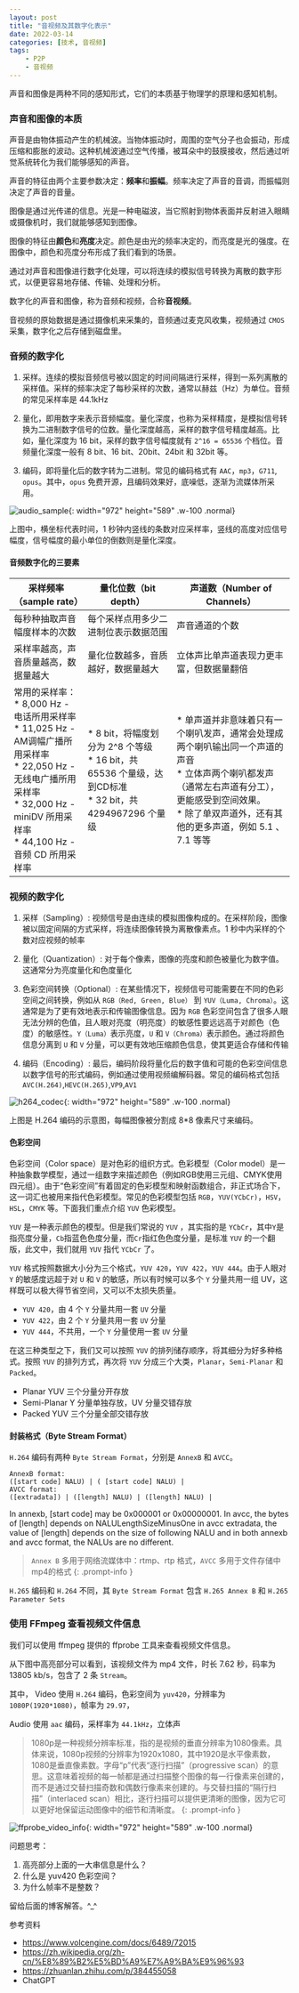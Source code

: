```yaml
---
layout: post
title: "音视频及其数字化表示"
date: 2022-03-14
categories: [技术, 音视频]
tags:
    - P2P
    - 音视频
---
```


声音和图像是两种不同的感知形式，它们的本质基于物理学的原理和感知机制。

### 声音和图像的本质
声音是由物体振动产生的机械波。当物体振动时，周围的空气分子也会振动，形成压缩和膨胀的波动。这种机械波通过空气传播，被耳朵中的鼓膜接收，然后通过听觉系统转化为我们能够感知的声音。

声音的特征由两个主要参数决定：**频率**和**振幅**。频率决定了声音的音调，而振幅则决定了声音的音量。

图像是通过光传递的信息。光是一种电磁波，当它照射到物体表面并反射进入眼睛或摄像机时，我们就能够感知到图像。

图像的特征由**颜色**和**亮度**决定。颜色是由光的频率决定的，而亮度是光的强度。在图像中，颜色和亮度分布形成了我们看到的场景。

通过对声音和图像进行数字化处理，可以将连续的模拟信号转换为离散的数字形式，以便更容易地存储、传输、处理和分析。

数字化的声音和图像，称为音频和视频，合称**音视频**。

音视频的原始数据是通过摄像机来采集的，音频通过麦克风收集，视频通过 `CMOS` 采集，数字化之后存储到磁盘里。

### 音频的数字化

1. 采样。连续的模拟音频信号被以固定的时间间隔进行采样，得到一系列离散的采样值。采样的频率决定了每秒采样的次数，通常以赫兹（Hz）为单位。音频的常见采样率是 44.1kHz

2. 量化，即用数字来表示音频幅度。量化深度，也称为采样精度，是模拟信号转换为二进制数字信号的位数。量化深度越高，采样的数字信号精度越高。比如，量化深度为 16 bit，采样的数字信号幅度就有 `2^16 = 65536` 个档位。音频量化深度一般有 8 bit、16 bit、20bit、24bit 和 32bit 等。

3. 编码，即将量化后的数字转为二进制。常见的编码格式有 `AAC`，`mp3`，`G711`, `opus`。其中，`opus` 免费开源，且编码效果好，底噪低，逐渐为流媒体所采用。

![audio_sample](/assets/img/post/post-2022-06-08/audio_sample.png){: width="972" height="589" .w-100 .normal}

上图中，横坐标代表时间，1 秒钟内竖线的条数对应采样率，竖线的高度对应信号幅度，信号幅度的最小单位的倒数则是量化深度。

#### 音频数字化的三要素

|采样频率（sample rate）|量化位数（bit depth）|声道数（Number of Channels）|
|-------------------|--------------------|---------------------------|
|每秒种抽取声音幅度样本的次数|每个采样点用多少二进制位表示数据范围|声音通道的个数|
|采样率越高，声音质量越高，数据量越大|量化位数越多，音质越好，数据量越大|立体声比单声道表现力更丰富，但数据量翻倍|
|常用的采样率：<br> * 8,000 Hz - 电话所用采样率 <br> * 11,025 Hz - AM调幅广播所用采样率 <br> * 22,050 Hz - 无线电广播所用采样率 <br> * 32,000 Hz - miniDV 所用采样率 <br> * 44,100 Hz - 音频 CD 所用采样率| * 8 bit，将幅度划分为 2^8 个等级 <br> * 16 bit，共 65536 个量级，达到CD标准 <br> * 32 bit，共 4294967296 个量级 | * 单声道并非意味着只有一个喇叭发声，通常会处理成两个喇叭输出同一个声道的声音 <br> * 立体声两个喇叭都发声（通常左右声道有分工），更能感受到空间效果。<br> * 除了单双声道外，还有其他的更多声道，例如 5.1 、7.1 等等 |

### 视频的数字化

1. 采样（Sampling）: 视频信号是由连续的模拟图像构成的。在采样阶段，图像被以固定间隔的方式采样，将连续图像转换为离散像素点。1 秒中内采样的个数对应视频的帧率

2. 量化（Quantization）: 对于每个像素，图像的亮度和颜色被量化为数字值。这通常分为亮度量化和色度量化

3. 色彩空间转换（Optional）: 在某些情况下，视频信号可能需要在不同的色彩空间之间转换，例如从 `RGB（Red, Green, Blue）` 到 `YUV（Luma, Chroma）`。这通常是为了更有效地表示和传输图像信息。因为 `RGB` 色彩空间包含了很多人眼无法分辨的色值，且人眼对亮度（明亮度）的敏感性要远远高于对颜色（色度）的敏感性。`Y（Luma）`表示亮度，`U` 和 `V（Chroma）`表示颜色。通过将颜色信息分离到 `U` 和 `V` 分量，可以更有效地压缩颜色信息，使其更适合存储和传输

4. 编码（Encoding）: 最后，编码阶段将量化后的数字值和可能的色彩空间信息以数字信号的形式编码，例如通过使用视频编解码器。常见的编码格式包括 `AVC(H.264)`,`HEVC(H.265)`,`VP9`,`AV1`

![h264_codec](/assets/img/post/post-2022-06-08/h264_codec.png){: width="972" height="589" .w-100 .normal}

上图是 H.264 编码的示意图，每幅图像被分割成 8*8 像素尺寸来编码。

#### 色彩空间
色彩空间（Color space）是对色彩的组织方式。色彩模型（Color model）是一种抽象数学模型，通过一组数字来描述颜色（例如RGB使用三元组、CMYK使用四元组）。由于“色彩空间”有着固定的色彩模型和映射函数组合，非正式场合下，这一词汇也被用来指代色彩模型。常见的色彩模型包括 `RGB`，`YUV(YCbCr)`，`HSV`，`HSL`，`CMYK` 等。下面我们重点介绍 `YUV` 色彩模型。

`YUV` 是一种表示颜色的模型。但是我们常说的 `YUV` ，其实指的是 `YCbCr`，其中`Y`是指亮度分量，`Cb`指蓝色色度分量，而`Cr`指红色色度分量，是标准 `YUV` 的一个翻版，此文中，我们就用 `YUV` 指代 `YCbCr` 了。

`YUV` 格式按照数据大小分为三个格式，`YUV 420`，`YUV 422`，`YUV 444`。由于人眼对 `Y` 的敏感度远超于对 `U` 和 `V` 的敏感，所以有时候可以多个 `Y` 分量共用一组 UV，这样既可以极大得节省空间，又可以不太损失质量。

- `YUV 420`，由 4 个 `Y` 分量共用一套 `UV` 分量
- `YUV 422`，由 2 个 `Y` 分量共用一套 `UV` 分量
- `YUV 444`，不共用，一个 `Y` 分量使用一套 `UV` 分量

在这三种类型之下，我们又可以按照 `YUV` 的排列储存顺序，将其细分为好多种格式。按照 `YUV` 的排列方式，再次将 `YUV` 分成三个大类，`Planar`，`Semi-Planar` 和 `Packed`。

- Planar YUV 三个分量分开存放
- Semi-Planar Y 分量单独存放，UV 分量交错存放
- Packed YUV 三个分量全部交错存放

#### 封装格式（Byte Stream Format）
`H.264` 编码有两种 `Byte Stream Format`，分别是 `AnnexB` 和 `AVCC`。

```
AnnexB format:
([start code] NALU) | ( [start code] NALU) |
AVCC format:
([extradata]) | ([length] NALU) | ([length] NALU) |
```

In annexb, [start code] may be 0x000001 or 0x00000001.
In avcc, the bytes of [length] depends on NALULengthSizeMinusOne in avcc extradata, the value of [length] depends on the size of following NALU and in both annexb and avcc format, the NALUs are no different.

> `Annex B` 多用于网络流媒体中：rtmp、rtp 格式，`AVCC` 多用于文件存储中mp4的格式
{: .prompt-info }

`H.265` 编码和 `H.264` 不同，其 `Byte Stream Format` 包含 `H.265 Annex B` 和 `H.265 Parameter Sets`

### 使用 FFmpeg 查看视频文件信息
我们可以使用 ffmpeg 提供的 ffprobe 工具来查看视频文件信息。

从下图中高亮部分可以看到，该视频文件为 mp4 文件，时长 7.62 秒，码率为 13805 kb/s，包含了 2 条 `Stream`。

其中， Video 使用 `H.264` 编码，色彩空间为 `yuv420`，分辨率为 `1080P(1920*1080)`，帧率为 `29.97`，

Audio 使用 `aac` 编码，采样率为 `44.1kHz`，立体声

> 1080p是一种视频分辨率标准，指的是视频的垂直分辨率为1080像素。具体来说，1080p视频的分辨率为1920x1080，其中1920是水平像素数，1080是垂直像素数。字母“p”代表“逐行扫描”（progressive scan）的意思。这意味着视频的每一帧都是通过扫描整个图像的每一行像素来创建的，而不是通过交替扫描奇数和偶数行像素来创建的。与交替扫描的“隔行扫描”（interlaced scan）相比，逐行扫描可以提供更清晰的图像，因为它可以更好地保留运动图像中的细节和清晰度。
{: .prompt-info }

![ffprobe_video_info](/assets/img/post/post-2022-06-08/ffprobe_video_info.png){: width="972" height="589" .w-100 .normal}

问题思考：
1. 高亮部分上面的一大串信息是什么？
2. 什么是 yuv420 色彩空间？
3. 为什么帧率不是整数？

留给后面的博客解答。^_^


参考资料
- https://www.volcengine.com/docs/6489/72015
- https://zh.wikipedia.org/zh-cn/%E8%89%B2%E5%BD%A9%E7%A9%BA%E9%96%93
- https://zhuanlan.zhihu.com/p/384455058
- ChatGPT